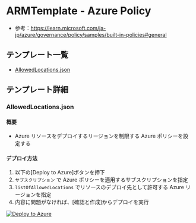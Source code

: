 # ARMTemplate - Azure Policy

- 参考：https://learn.microsoft.com/ja-jp/azure/governance/policy/samples/built-in-policies#general

## テンプレート一覧

- [AllowedLocations.json](./AllowedLocations.json)

## テンプレート詳細

### AllowedLocations.json

#### 概要

- Azure リソースをデプロイするリージョンを制限する Azure ポリシーを設定する

#### デプロイ方法

1. 以下の[Deploy to Azure]ボタンを押下
2. `サブスクリプション` で Azure ポリシーを適用するサブスクリプションを指定
3. `listOfAllowedLocations` でリソースのデプロイ先として許可する Azure リージョンを指定
4. 内容に問題がなければ、[確認と作成]からデプロイを実行

[![Deploy to Azure](https://aka.ms/deploytoazurebutton)](https://portal.azure.com/#create/Microsoft.Template/uri/https%3A%2F%2Fraw.githubusercontent.com%2Ffixer-github%2FFIXER.CloudConfigCMP%2Fdevelop%2FARMTemplate%2FBasicTemplate%2FAzurePolicy%2FGeneral%2FAllowedLocations.json)